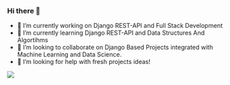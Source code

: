 ### Hi there 👋

<!--
**gunjan1831/gunjan1831** is a ✨ _special_ ✨ repository because its `README.md` (this file) appears on your GitHub profile.
-->


- 🔭 I’m currently working on Django REST-API and Full Stack Development
- 🌱 I’m currently learning Django REST-API and Data Structures And Algortihms
- 👯 I’m looking to collaborate on Django Based Projects integrated with Machine Learning and Data Science.
- 🤔 I’m looking for help with fresh projects ideas!





![](https://komarev.com/ghpvc/?username=gunjan1831)
